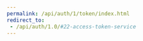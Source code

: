 ```yaml
---
permalink: /api/auth/1/token/index.html
redirect_to:
 - /api/auth/1.0/#22-access-token-service
---
```

